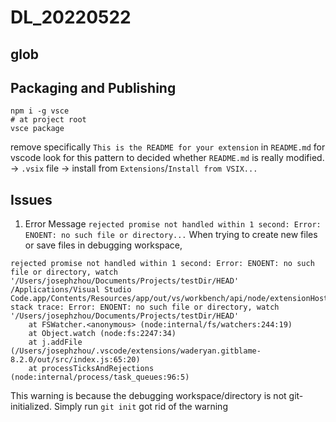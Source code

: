 # DL_20220522

## glob

## Packaging and Publishing

```shell
npm i -g vsce
# at project root
vsce package
```
remove specifically `This is the README for your extension` in `README.md` for vscode look for this pattern to decided whether `README.md` is really modified.
-> `.vsix` file
-> install from `Extensions`/`Install from VSIX...`

## Issues

1. Error Message `rejected promise not handled within 1 second: Error: ENOENT: no such file or directory...`
When trying to create new files or save files in debugging workspace,
```shell
rejected promise not handled within 1 second: Error: ENOENT: no such file or directory, watch '/Users/josephzhou/Documents/Projects/testDir/HEAD'
/Applications/Visual Studio Code.app/Contents/Resources/app/out/vs/workbench/api/node/extensionHostProcess.js:102
stack trace: Error: ENOENT: no such file or directory, watch '/Users/josephzhou/Documents/Projects/testDir/HEAD'
	at FSWatcher.<anonymous> (node:internal/fs/watchers:244:19)
	at Object.watch (node:fs:2247:34)
	at j.addFile (/Users/josephzhou/.vscode/extensions/waderyan.gitblame-8.2.0/out/src/index.js:65:20)
	at processTicksAndRejections (node:internal/process/task_queues:96:5)
```
This warning is because the debugging workspace/directory is not git-initialized. Simply run `git init` got rid of the warning
